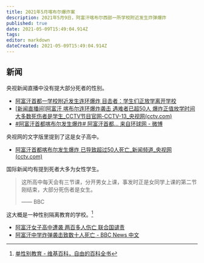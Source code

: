 ```yaml
---
title: 2021年5月喀布尔爆炸案
description: 2021年5月9日，阿富汗喀布尔西部一所学校附近发生炸弹爆炸
published: true
date: 2021-05-09T15:49:04.914Z
tags: 
editor: markdown
dateCreated: 2021-05-09T15:49:04.914Z
---
```


## 新闻

央视新闻直播中没有提大部分死者的性别。

+ [阿富汗首都一学校附近发生连环爆炸 目击者：学生们正放学离开学校](https://archive.is/t1Ecj "https://world.huanqiu.com/article/4333JxvVj9j")
+ [[新闻直播间]阿富汗 喀布尔连环爆炸袭击 遇难者已超50人 爆炸正值放学时间 大多数死伤者是学生_CCTV节目官网-CCTV-13_央视网(cctv.com)](https://web.archive.org/web/20210509153726/https://tv.cctv.com/2021/05/09/VIDECbi8eaopFAkAcTRB6e2l210509.shtml)
+ [#阿富汗首都喀布尔发生爆炸# 阿富汗首都... 来自环球网 - 微博](https://archive.is/jRZGD "https://weibo.com/1686546714/KeyOX4KvJ")

央视网的文字版里提到了这是女子高中。

+ [阿富汗首都喀布尔发生爆炸 已导致超过50人死亡_新闻频道_央视网(cctv.com)](https://web.archive.org/web/20210509151911/https://news.cctv.com/2021/05/09/ARTIS0HXfy37k4UPlQmiL1A7210509.shtml)

国际新闻均有提到死者大多为女性学生。

> 这所高中每天会有三节课，分开男女上课，事发时正是女同学上课的第二节刚结束，大部分死伤者是女生。
>
> —— BBC

这大概是一种性别隔离教育的学校。[^Single-sex_education]

[^Single-sex_education]: [单性别教育 - 维基百科，自由的百科全书](https://zh.wikipedia.org/zh-hans/單性別教育)

+ [阿富汗女子高中遭袭 两百多人伤亡 联合国谴责](https://web.archive.org/web/20210509152325/https://www.rfi.fr/cn/亚洲/20210509-阿富汗女子高中遭袭-两百多人伤亡-联合国谴责)
+ [阿富汗中学炸弹袭击致数十人死亡 - BBC News 中文](https://web.archive.org/web/20210509152241/https://www.bbc.com/zhongwen/simp/world-57045127)
